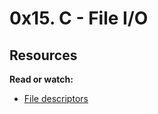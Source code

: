 # 0x15. C - File I/O

## Resources

**Read or watch:**

* [File descriptors](https://www.en.wikipedia.org/wiki/File_descriptor)
